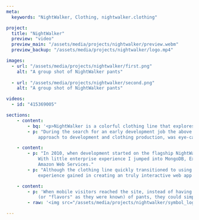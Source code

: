 ```yaml
---
meta:
  keywords: "NightWalker, Clothing, nightwalker.clothing"

project:
  title: "NightWalker"
  preview: "video"
  preview_main: "/assets/media/projects/nightwalker/preview.webm"
  preview_backup: "/assets/media/projects/nightwalker/logo.mp4"

images:
  - url: "/assets/media/projects/nightwalker/first.png"
    alt: "A group shot of NightWalker pants"
    
  - url: "/assets/media/projects/nightwalker/second.png"
    alt: "A group shot of NightWalker pants"

videos:
  - id: "415369005"

sections:
    - content:
        - bq: '<p>NightWalker is a colorful clothing line that explores the future while paying homage to the past</p>'
        - p: "During the search for an early development job the above slogan, along with the promise of a cutting edge
            approach to development and clothing production, was eye-catching."

    - content:
        - p: "In 2010, when development started on the flagship NightWalker web app, nothing was hotter than the MEAN stack.
            With little enterprise experience I jumped into MongoDB, Express, Angular and Node.js and got serious exposure to 
            Amazon Web Services."
        - p: "Although the clothing line quickly transitioned to using existing online marketplace solutions, the 
            experience gained in creating an truly interactive web app was invaluable."

    - content:
        - p: 'When mobile visitors reached the site, instead of having to drag or scroll to see all the colors 
            (or "flavors" as they were known) of pants, they could simply rotate their phones to see each of the eight options.'
        - raw: '<img src="/assets/media/projects/nightwalker/symbol_logo.png" alt="NightWalker logo" height="76" width="200">'

---
```

